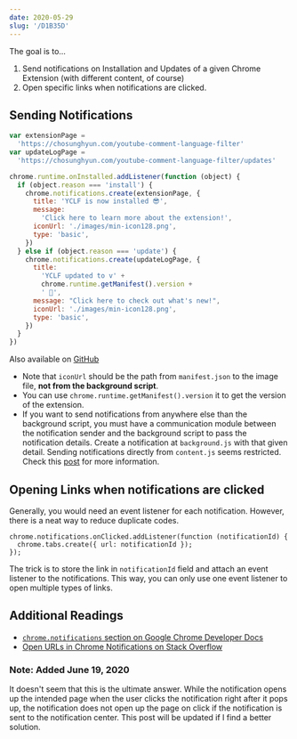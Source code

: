 ```yaml
---
date: 2020-05-29
slug: '/D1B35D'
---
```


The goal is to...

1. Send notifications on Installation and Updates of a given Chrome Extension (with different content, of course)
2. Open specific links when notifications are clicked.

## Sending Notifications

```js
var extensionPage =
  'https://chosunghyun.com/youtube-comment-language-filter'
var updateLogPage =
  'https://chosunghyun.com/youtube-comment-language-filter/updates'

chrome.runtime.onInstalled.addListener(function (object) {
  if (object.reason === 'install') {
    chrome.notifications.create(extensionPage, {
      title: 'YCLF is now installed 😎',
      message:
        'Click here to learn more about the extension!',
      iconUrl: './images/min-icon128.png',
      type: 'basic',
    })
  } else if (object.reason === 'update') {
    chrome.notifications.create(updateLogPage, {
      title:
        'YCLF updated to v' +
        chrome.runtime.getManifest().version +
        ' 🚀',
      message: "Click here to check out what's new!",
      iconUrl: './images/min-icon128.png',
      type: 'basic',
    })
  }
})
```

Also available on [GitHub](https://github.com/anaclumos/youtube-comment-language-filter/blob/master/extension/scripts/background.js)

- Note that `iconUrl` should be the path from `manifest.json` to the image file, **not from the background script**.
- You can use `chrome.runtime.getManifest().version` it to get the version of the extension.
- If you want to send notifications from anywhere else than the background script, you must have a communication module between the notification sender and the background script to pass the notification details. Create a notification at `background.js` with that given detail. Sending notifications directly from `content.js` seems restricted. Check this [post](https://medium.com/@moshfeu/notifications-in-chrome-extension-50aac17b3b7d) for more information.

## Opening Links when notifications are clicked

Generally, you would need an event listener for each notification. However, there is a neat way to reduce duplicate codes.

    chrome.notifications.onClicked.addListener(function (notificationId) {
      chrome.tabs.create({ url: notificationId });
    });

The trick is to store the link in `notificationId` field and attach an event listener to the notifications. This way, you can only use one event listener to open multiple types of links.

## Additional Readings

- [`chrome.notifications` section on Google Chrome Developer Docs](https://developer.chrome.com/extensions/notifications)
- [Open URLs in Chrome Notifications on Stack Overflow](https://stackoverflow.com/questions/25956441/open-urls-in-chrome-notifications/25958876)

### Note: Added June 19, 2020

It doesn't seem that this is the ultimate answer. While the notification opens up the intended page when the user clicks the notification right after it pops up, the notification does not open up the page on click if the notification is sent to the notification center. This post will be updated if I find a better solution.
